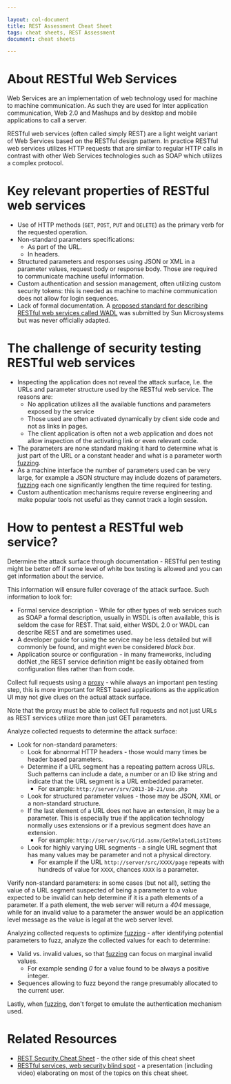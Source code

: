 ```yaml
---

layout: col-document
title: REST Assessment Cheat Sheet
tags: cheat sheets, REST Assessment
document: cheat sheets

---
```


# About RESTful Web Services

Web Services are an implementation of web technology used for machine to machine communication. As such they are used for Inter application communication, Web 2.0 and Mashups and by desktop and mobile applications to call a server. 

RESTful web services (often called simply REST) are a light weight variant of Web Services based on the RESTful design pattern. In practice RESTful web services utilizes HTTP requests that are similar to regular HTTP calls in contrast with other Web Services technologies such as SOAP which utilizes a complex protocol.

# Key relevant properties of RESTful web services

- Use of HTTP methods (`GET`, `POST`, `PUT` and `DELETE`) as the primary verb for the requested operation.
- Non-standard parameters specifications:
    - As part of the URL.
    - In headers.
- Structured parameters and responses using JSON or XML in a parameter values, request body or response body. Those are required to communicate machine useful information.
- Custom authentication and session management, often utilizing custom security tokens: this is needed as machine to machine communication does not allow for login sequences.
- Lack of formal documentation. A [proposed standard for describing RESTful web services called WADL](http://www.w3.org/Submission/wadl/) was submitted by Sun Microsystems but was never officially adapted.

# The challenge of security testing RESTful web services

- Inspecting the application does not reveal the attack surface, I.e. the URLs and parameter structure used by the RESTful web service. The reasons are:
    - No application utilizes all the available functions and parameters exposed by the service
    - Those used are often activated dynamically by client side code and not as links in pages.
    - The client application is often not a web application and does not allow inspection of the activating link or even relevant code.
- The parameters are none standard making it hard to determine what is just part of the URL or a constant header and what is a parameter worth [fuzzing](https://www.owasp.org/index.php/Fuzzing).
- As a machine interface the number of parameters used can be very large, for example a JSON structure may include dozens of parameters. [fuzzing](https://www.owasp.org/index.php/Fuzzing) each one significantly lengthen the time required for testing.
- Custom authentication mechanisms require reverse engineering and make popular tools not useful as they cannot track a login session.

# How to pentest a RESTful web service?

Determine the attack surface through documentation - RESTful pen testing might be better off if some level of white box testing is allowed and you can get information about the service. 

This information will ensure fuller coverage of the attack surface. Such information to look for:

- Formal service description - While for other types of web services such as SOAP a formal description, usually in WSDL is often available, this is seldom the case for REST. That said, either WSDL 2.0 or WADL can describe REST and are sometimes used.
- A developer guide for using the service may be less detailed but will commonly be found, and might even be considered *black box*.
- Application source or configuration - in many frameworks, including dotNet ,the REST service definition might be easily obtained from configuration files rather than from code.

Collect full requests using a [proxy](https://www.owasp.org/index.php/OWASP_Zed_Attack_Proxy_Project) - while always an important pen testing step, this is more important for REST based applications as the application UI may not give clues on the actual attack surface. 

Note that the proxy must be able to collect full requests and not just URLs as REST services utilize more than just GET parameters.

Analyze collected requests to determine the attack surface:

- Look for non-standard parameters:
    - Look for abnormal HTTP headers - those would many times be header based parameters.
    - Determine if a URL segment has a repeating pattern across URLs. Such patterns can include a date, a number or an ID like string and indicate that the URL segment is a URL embedded parameter. 
        - For example: `http://server/srv/2013-10-21/use.php`
    - Look for structured parameter values - those may be JSON, XML or a non-standard structure.
    - If the last element of a URL does not have an extension, it may be a parameter. This is especially true if the application technology normally uses extensions or if a previous segment does have an extension. 
        - For example: `http://server/svc/Grid.asmx/GetRelatedListItems`
    - Look for highly varying URL segments - a single URL segment that has many values may be parameter and not a physical directory. 
        - For example if the URL `http://server/src/XXXX/page` repeats with hundreds of value for `XXXX`, chances `XXXX` is a parameter.

Verify non-standard parameters: in some cases (but not all), setting the value of a URL segment suspected of being a parameter to a value expected to be invalid can help determine if it is a path elements of a parameter. If a path element, the web server will return a *404* message, while for an invalid value to a parameter the answer would be an application level message as the value is legal at the web server level.

Analyzing collected requests to optimize [fuzzing](https://www.owasp.org/index.php/Fuzzing) - after identifying potential parameters to fuzz, analyze the collected values for each to determine:

- Valid vs. invalid values, so that [fuzzing](https://www.owasp.org/index.php/Fuzzing) can focus on marginal invalid values. 
    - For example sending *0* for a value found to be always a positive integer.
- Sequences allowing to fuzz beyond the range presumably allocated to the current user.

Lastly, when [fuzzing](https://www.owasp.org/index.php/Fuzzing), don't forget to emulate the authentication mechanism used.

# Related Resources

- [REST Security Cheat Sheet](REST_Security_Cheat_Sheet.md) - the other side of this cheat sheet
- [RESTful services, web security blind spot](https://xiom.com/2016/10/31/restful-services-web-security-blind-spot/) - a presentation (including video) elaborating on most of the topics on this cheat sheet.